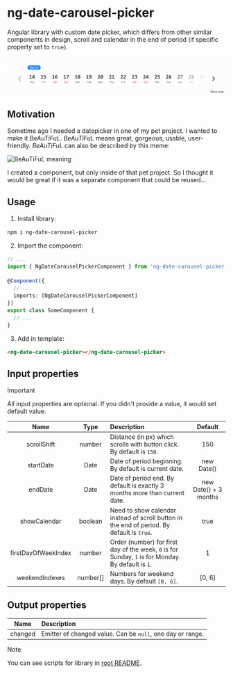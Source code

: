 # ng-date-carousel-picker

Angular library with custom date picker, which differs from other similar components in design, scroll and calendar in the end of period (if specific property set to `true`).

![Demonstration](https://github.com/DKozachenko/ng-date-carousel-picker/blob/453ea51714d7375287f379f3369b8d7c1eccf640/libs/ng-date-carousel-picker/demo.gif?raw=true "Demonstration gif")

## Motivation

Sometime ago I needed a datepicker in one of my pet project. I wanted to make it *BeAuTiFuL*. *BeAuTiFuL* means great, gorgeous, usable, user-friendly. *BeAuTiFuL* can also be described by this meme:

![BeAuTiFuL meaning](https://i.ytimg.com/vi/7ADUWRW__xk/hqdefault.jpg "BeAuTiFuL")

I created a component, but only inside of that pet project. So I thought it would be great if it was a separate component that could be reused...

## Usage

1. Install library:

```bash
npm i ng-date-carousel-picker
```

2. Import the component:

```typescript
// ...
import { NgDateCarouselPickerComponent } from 'ng-date-carousel-picker';

@Component({
  // ...
  imports: [NgDateCarouselPickerComponent]
})
export class SomeComponent {
  // ...
}
```

3. Add in template:

```html
<ng-date-carousel-picker></ng-date-carousel-picker>
```

## Input properties

> [!IMPORTANT]  
> All input properties are optional. If you didn't provide a value, it would set default value.

| Name                | Type             | Description                                                                                         | Default               |
|:-------------------:|:----------------:|:--------------------------------------------------------------------------------------------------- |:---------------------:|
| scrollShift         | number           | Distance (in px) which scrolls with button click. By default is `150`.                              | 150                   |
| startDate           | Date             | Date of period beginning. By default is current date.                                               | new Date()            |
| endDate             | Date             | Date of period end. By default is exactly 3 months more than current date.                          | new Date() + 3 months |
| showCalendar        | boolean          | Need to show calendar instead of scroll button in the end of period. By default is `true`.          | true                  |
| firstDayOfWeekIndex | number           | Order (number) for first day of the week, `0` is for Sunday, `1` is for Monday. By default is `1`.  | 1                     |
| weekendIndexes      | number[]         | Numbers for weekend days. By default `[0, 6]`.                                                      | [0, 6]                |

## Output properties

| Name              | Description                                                              |
|:-----------------:|:------------------------------------------------------------------------ |
| changed           | Emitter of changed value. Can be `null`, one day or range.               |

> [!NOTE]  
> You can see scripts for library in [root README](../../README.md).

